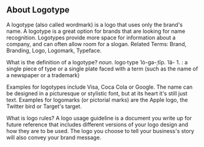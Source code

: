 About Logotype 
---------------
A logotype (also called wordmark) is a logo that uses only the brand's name. A logotype is a great option for brands that are looking for name recognition. Logotypes provide more space for information about a company, and can often allow room for a slogan. Related Terms: Brand, Branding, Logo, Logomark, Typeface.

What is the definition of a logotype?
_noun_. logo·​type ˈlȯ-gə-ˌtīp. ˈlä- 1. : a single piece of type or a single plate faced with a term (such as the name of a newspaper or a trademark)

Examples for logotypes include Visa, Coca Cola or Google. The name can be designed in a picturesque or stylistic font, but at its heart it's still just text. Examples for logomarks (or pictorial marks) are the Apple logo, the Twitter bird or Target's target.

What is logo rules?
A logo usage guideline is a document you write up for future reference that includes different versions of your logo design and how they are to be used. The logo you choose to tell your business's story will also convey your brand message.
